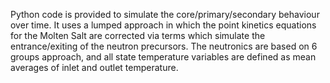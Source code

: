 Python code is provided to simulate the core/primary/secondary behaviour over time. It uses a lumped approach in which the point kinetics equations for the Molten
Salt are corrected via terms which simulate the entrance/exiting of the neutron precursors. The neutronics are based on 6 groups approach, and all state temperature variables 
are defined as mean averages of inlet and outlet temperature. 

